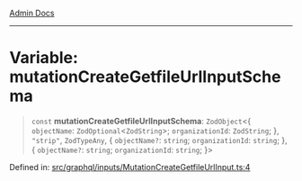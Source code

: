 [Admin Docs](/)

***

# Variable: mutationCreateGetfileUrlInputSchema

> `const` **mutationCreateGetfileUrlInputSchema**: `ZodObject`\<\{ `objectName`: `ZodOptional`\<`ZodString`\>; `organizationId`: `ZodString`; \}, `"strip"`, `ZodTypeAny`, \{ `objectName?`: `string`; `organizationId`: `string`; \}, \{ `objectName?`: `string`; `organizationId`: `string`; \}\>

Defined in: [src/graphql/inputs/MutationCreateGetfileUrlInput.ts:4](https://github.com/Sourya07/talawa-api/blob/61a1911602b2f0aac7635e08ae2918f4f768e8ff/src/graphql/inputs/MutationCreateGetfileUrlInput.ts#L4)
